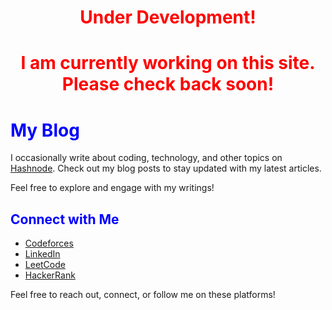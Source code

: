 
<html lang="en">
<head>
  <meta charset="UTF-8">
  <meta name="viewport" content="width=device-width, initial-scale=1.0">
  <title>Under Development</title>
</head>
<body>
  <h1 style="text-align: center;color: red;">Under Development!</h1>
  <h1 style="text-align: center;color: red;">I am currently working on this site. Please check back soon!</h1>
  
<html lang="en">
<head>
  <meta charset="UTF-8">
  <meta name="viewport" content="width=device-width, initial-scale=1.0">
  <title>Tanvir's Blog and Connect</title>
</head>
<body>
  <h1 style="color:blue;"> My Blog</h1>
  <p>I occasionally write about coding, technology, and other topics on <a href="https://tanviruman.hashnode.dev/">Hashnode</a>. Check out my blog posts to stay updated with my latest articles.</p>
  <p>Feel free to explore and engage with my writings!</p>

  <h2 style="color:blue;">Connect with Me</h2>
  <ul>
    <li><a href="https://codeforces.com/profile/tanviruman">Codeforces</a></li>
    <li><a href="https://www.linkedin.com/in/tanvirumaan">LinkedIn</a></li>
    <li><a href="https://leetcode.com/tanviruman">LeetCode</a></li>
    <li><a href="https://www.hackerrank.com/tanviruman">HackerRank</a></li>
  </ul>

  <p>Feel free to reach out, connect, or follow me on these platforms!</p>
</body>
</html>

</body>
</html>

